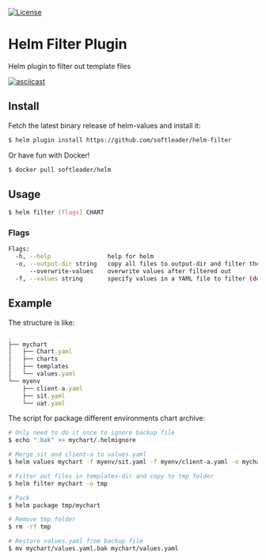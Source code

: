 [![License](https://img.shields.io/badge/License-Apache%202.0-blue.svg)](https://github.com/shihyuho/helm-values/blob/master/LICENSE)

# Helm Filter Plugin

Helm plugin to filter out template files

[![asciicast](https://asciinema.org/a/195346.png)](https://asciinema.org/a/195346)

## Install

Fetch the latest binary release of helm-values and install it:
 
```sh
$ helm plugin install https://github.com/softleader/helm-filter
```

Or have fun with Docker!

```sh
$ docker pull softleader/helm
```

## Usage
 
```sh
$ helm filter [flags] CHART
```

### Flags

```sh
Flags:
  -h, --help                help for helm
  -o, --output-dir string   copy all files to output-dir and filter there instead filter in chart path
      --overwrite-values    overwrite values after filtered out
  -f, --values string       specify values in a YAML file to filter (default "values.yaml")
```

## Example

The structure is like:

```js
.
├── mychart
│   ├── Chart.yaml
│   ├── charts
│   ├── templates
│   └── values.yaml
└── myenv
    ├── client-a.yaml
    ├── sit.yaml
    └── uat.yaml
```

The script for package different environments chart archive:

```sh
# Only need to do it once to ignore backup file
$ echo ".bak" >> mychart/.helmignore

# Merge sit and client-a to values.yaml
$ helm values mychart -f myenv/sit.yaml -f myenv/client-a.yaml -o mychart

# Filter out files in templates-dir and copy to tmp folder
$ helm filter mychart -o tmp

# Pack
$ helm package tmp/mychart

# Remove tmp folder 
$ rm -rf tmp 

# Restore values.yaml from backup file
$ mv mychart/values.yaml.bak mychart/values.yaml
```
